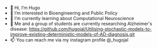 - 👋 Hi, I’m Hugo
- 👀 I’m interested in Bioengineering and Public Policy
- 🌱 I’m currently learning about Computational Neuroscience
- 💞️ Me and a group of students are currently researching Alzheimer's disease: https://github.com/hugojal/Utilising-stochastic-models-to-improve-existing-deterministic-models-of-AD-diagnosis.git
- 📫 You can reach me via my instagram profile @_hugojal

<!---
Hugoboss2006/Hugoboss2006 is a ✨ special ✨ repository because its `README.md` (this file) appears on your GitHub profile.
You can click the Preview link to take a look at your changes.
--->
